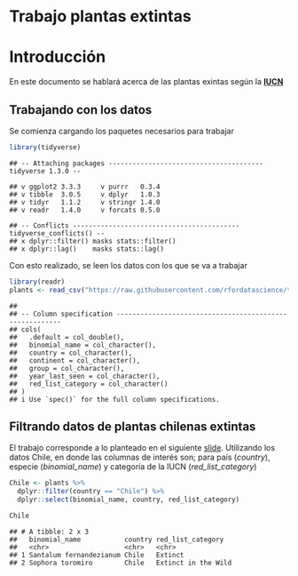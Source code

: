 Trabajo plantas extintas
================

# Introducción

En este documento se hablará acerca de las plantas exintas según la
[**IUCN**](https://www.iucnredlist.org/)

## Trabajando con los datos

Se comienza cargando los paquetes necesarios para trabajar

``` r
library(tidyverse)
```

    ## -- Attaching packages --------------------------------------- tidyverse 1.3.0 --

    ## v ggplot2 3.3.3     v purrr   0.3.4
    ## v tibble  3.0.5     v dplyr   1.0.3
    ## v tidyr   1.1.2     v stringr 1.4.0
    ## v readr   1.4.0     v forcats 0.5.0

    ## -- Conflicts ------------------------------------------ tidyverse_conflicts() --
    ## x dplyr::filter() masks stats::filter()
    ## x dplyr::lag()    masks stats::lag()

Con esto realizado, se leen los datos con los que se va a trabajar

``` r
library(readr)
plants <- read_csv("https://raw.githubusercontent.com/rfordatascience/tidytuesday/master/data/2020/2020-08-18/plants.csv")
```

    ## 
    ## -- Column specification --------------------------------------------------------
    ## cols(
    ##   .default = col_double(),
    ##   binomial_name = col_character(),
    ##   country = col_character(),
    ##   continent = col_character(),
    ##   group = col_character(),
    ##   year_last_seen = col_character(),
    ##   red_list_category = col_character()
    ## )
    ## i Use `spec()` for the full column specifications.

## Filtrando datos de plantas chilenas extintas

El trabajo corresponde a lo planteado en el siguiente
[slide](https://derek-corcoran-barrios.github.io/CursoProgrPres/Clase2/Clase2InvestigacionReproducible.html#29).
Utilizando los datos Chile, en donde las columnas de interés son; para
país (*country*), especie (*binomial\_name*) y categoría de la IUCN
(*red\_list\_category*)

``` r
Chile <- plants %>% 
  dplyr::filter(country == "Chile") %>% 
  dplyr::select(binomial_name, country, red_list_category)

Chile
```

    ## # A tibble: 2 x 3
    ##   binomial_name           country red_list_category  
    ##   <chr>                   <chr>   <chr>              
    ## 1 Santalum fernandezianum Chile   Extinct            
    ## 2 Sophora toromiro        Chile   Extinct in the Wild
